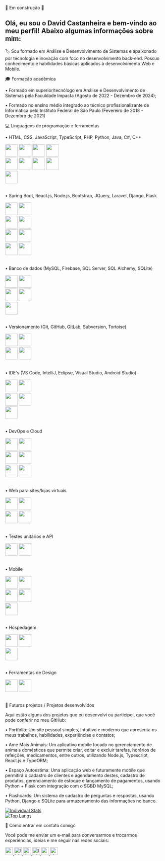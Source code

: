 🚧 Em construção 🚧

## Olá, eu sou o David Castanheira e bem-vindo ao meu perfil! Abaixo algumas informações sobre mim:
🏷️ Sou formado em Análise e Desenvolvimento de Sistemas e apaixonado por tecnologia e inovação com foco no desenvolvimento back-end. Possuo conhecimento e habilidades básicas aplicados à desenvolvimento Web e Mobile.

🎓 Formação acadêmica

•  Formado em superior/tecnólogo em Análise e Desenvolvimento de Sistemas pela Faculdade Impacta (Agosto de 2022 - Dezembro de 2024);

•  Formado no ensino médio integrado ao técnico profissionalizante de Informática pelo Instituto Federal de São Paulo (Fevereiro de 2018 - Dezembro de 2021)

💻 Linguagens de programação e ferramentas

•  HTML, CSS, JavaScript, TypeScript, PHP, Python, Java, C#, C++
<div style="width: 200px;">
<img src="https://cdn.jsdelivr.net/gh/devicons/devicon@latest/icons/html5/html5-original.svg" width="40" height="40" margin-left="2rem"/>  
<img src="https://cdn.jsdelivr.net/gh/devicons/devicon@latest/icons/css3/css3-original.svg" width="40" height="40" /> 
<img src="https://cdn.jsdelivr.net/gh/devicons/devicon@latest/icons/javascript/javascript-original.svg" width="40" height="40" />
<img src="https://cdn.jsdelivr.net/gh/devicons/devicon@latest/icons/typescript/typescript-original.svg" width="40" height="40" />
<img src="https://cdn.jsdelivr.net/gh/devicons/devicon@latest/icons/php/php-original.svg" width="40" height="40" />
<img src="https://cdn.jsdelivr.net/gh/devicons/devicon@latest/icons/python/python-original.svg" width="40" height="40" />  
<img src="https://cdn.jsdelivr.net/gh/devicons/devicon@latest/icons/java/java-original.svg" width="40" height="40" />
<img src="https://cdn.jsdelivr.net/gh/devicons/devicon@latest/icons/csharp/csharp-original.svg" width="40" height="40" />    
<img src="https://cdn.jsdelivr.net/gh/devicons/devicon@latest/icons/cplusplus/cplusplus-original.svg" width="40" height="40" />
</div> <br>

•  Spring Boot, React.js, Node.js, Bootstrap, JQuery, Laravel, Django, Flask
<div style="width: 100px;">
<img src="https://cdn.jsdelivr.net/gh/devicons/devicon@latest/icons/spring/spring-original.svg" width="40" height="40" />
<img src="https://cdn.jsdelivr.net/gh/devicons/devicon@latest/icons/react/react-original.svg" width="40" height="40" />
<img src="https://cdn.jsdelivr.net/gh/devicons/devicon@latest/icons/nodejs/nodejs-plain-wordmark.svg" width="40" height="40" />      
<img src="https://cdn.jsdelivr.net/gh/devicons/devicon@latest/icons/bootstrap/bootstrap-original-wordmark.svg" width="40" height="40" />
<img src="https://cdn.jsdelivr.net/gh/devicons/devicon@latest/icons/jquery/jquery-original.svg" width="40" height="40" />
<img src="https://cdn.jsdelivr.net/gh/devicons/devicon@latest/icons/laravel/laravel-original.svg" width="40" height="40" />      
<img src="https://cdn.jsdelivr.net/gh/devicons/devicon@latest/icons/django/django-plain.svg" width="40" height="40" />
<img src="https://cdn.jsdelivr.net/gh/devicons/devicon@latest/icons/flask/flask-original-wordmark.svg" width="40" height="40" />     
</div> <br>

• Banco de dados (MySQL, Firebase, SQL Server, SQL Alchemy, SQLite)
<div style="width: 100px;">
<img src="https://cdn.jsdelivr.net/gh/devicons/devicon@latest/icons/firebase/firebase-original-wordmark.svg" width="40" height="40" />
<img src="https://cdn.jsdelivr.net/gh/devicons/devicon@latest/icons/mysql/mysql-original.svg" width="40" height="40" />     
<img src="https://cdn.jsdelivr.net/gh/devicons/devicon@latest/icons/microsoftsqlserver/microsoftsqlserver-original.svg" width="40" height="40" />
<img src="https://cdn.jsdelivr.net/gh/devicons/devicon@latest/icons/sqlalchemy/sqlalchemy-plain-wordmark.svg" width="40" height="40" />
<img src="https://cdn.jsdelivr.net/gh/devicons/devicon@latest/icons/sqlite/sqlite-original-wordmark.svg" width="40" height="40" />
</div> <br>

• Versionamento (Git, GitHub, GitLab, Subversion, Tortoise)
<div style="width: 100px;">
<img src="https://cdn.jsdelivr.net/gh/devicons/devicon@latest/icons/git/git-original.svg" width="40" height="40" />
<img src="https://cdn.jsdelivr.net/gh/devicons/devicon@latest/icons/github/github-original.svg" width="40" height="40" />
<img src="https://cdn.jsdelivr.net/gh/devicons/devicon@latest/icons/gitlab/gitlab-original.svg" width="40" height="40" />
<img src="https://cdn.jsdelivr.net/gh/devicons/devicon@latest/icons/tortoisegit/tortoisegit-original.svg" width="40" height="40" />
</div> <br>

• IDE's (VS Code, IntelliJ, Eclipse, Visual Studio, Android Studio)
<div style="width: 100px;">
<img src="https://cdn.jsdelivr.net/gh/devicons/devicon@latest/icons/vscode/vscode-original.svg" width="40" height="40" />         
<img src="https://cdn.jsdelivr.net/gh/devicons/devicon@latest/icons/intellij/intellij-original.svg" width="40" height="40" />   
<img src="https://cdn.jsdelivr.net/gh/devicons/devicon@latest/icons/eclipse/eclipse-original.svg" width="40" height="40" />
<img src="https://cdn.jsdelivr.net/gh/devicons/devicon@latest/icons/visualstudio/visualstudio-original.svg" width="40" height="40" />
<img src="https://cdn.jsdelivr.net/gh/devicons/devicon@latest/icons/androidstudio/androidstudio-original.svg" width="40" height="40" />        
</div> <br>

• DevOps e Cloud
<div style="width: 100px;">
<img src="https://cdn.jsdelivr.net/gh/devicons/devicon@latest/icons/amazonwebservices/amazonwebservices-original-wordmark.svg" width="40" height="40" />       
<img src="https://cdn.jsdelivr.net/gh/devicons/devicon@latest/icons/docker/docker-original-wordmark.svg" width="40" height="40" />  
<img src="https://cdn.jsdelivr.net/gh/devicons/devicon@latest/icons/nginx/nginx-original.svg" width="40" height="40" />
<img src="https://cdn.jsdelivr.net/gh/devicons/devicon@latest/icons/linux/linux-original.svg" width="40" height="40" />
<img src="https://cdn.jsdelivr.net/gh/devicons/devicon@latest/icons/ubuntu/ubuntu-original-wordmark.svg" width="40" height="40" />
<img src="https://cdn.jsdelivr.net/gh/devicons/devicon@latest/icons/yaml/yaml-original.svg" width="40" height="40" />
</div> <br>

• Web para sites/lojas virtuais 
<div style="width: 100px;">
<img src="https://cdn.jsdelivr.net/gh/devicons/devicon@latest/icons/woocommerce/woocommerce-original.svg" width="40" height="40" />
<img src="https://cdn.jsdelivr.net/gh/devicons/devicon@latest/icons/wordpress/wordpress-plain.svg" width="40" height="40" />
<img src="https://cdn.jsdelivr.net/gh/devicons/devicon@latest/icons/cloudflare/cloudflare-original.svg" width="40" height="40" />
<img src="https://cdn.jsdelivr.net/gh/devicons/devicon@latest/icons/filezilla/filezilla-original.svg" width="40" height="40" />
</div> <br>

• Testes unitários e API
<div style="width: 100px;">
<img src="https://cdn.jsdelivr.net/gh/devicons/devicon@latest/icons/insomnia/insomnia-original.svg" width="40" height="40" />
<img src="https://cdn.jsdelivr.net/gh/devicons/devicon@latest/icons/postman/postman-original.svg" width="40" height="40" />
</div> <br>

• Mobile
<div style="width: 100px;">
<img src="https://cdn.jsdelivr.net/gh/devicons/devicon@latest/icons/ionic/ionic-original.svg" width="40" height="40" />
<img src="https://cdn.jsdelivr.net/gh/devicons/devicon@latest/icons/maven/maven-original.svg" width="40" height="40" />   
<img src="https://cdn.jsdelivr.net/gh/devicons/devicon@latest/icons/gradle/gradle-original.svg" width="40" height="40" />
<img src="https://cdn.jsdelivr.net/gh/devicons/devicon@latest/icons/jetpackcompose/jetpackcompose-original.svg" width="40" height="40" />
<img src="https://cdn.jsdelivr.net/gh/devicons/devicon@latest/icons/kotlin/kotlin-original.svg" width="40" height="40" />
</div> <br>

• Hospedagem
<div style="width: 100px;"> 
<img src="https://cdn.jsdelivr.net/gh/devicons/devicon@latest/icons/digitalocean/digitalocean-original.svg" width="40" height="40" />
<img src="https://cdn.jsdelivr.net/gh/devicons/devicon@latest/icons/vercel/vercel-original-wordmark.svg" width="40" height="40" />
<img src="https://cdn.jsdelivr.net/gh/devicons/devicon@latest/icons/railway/railway-original-wordmark.svg" width="40" height="40" /> 
</div> <br>

•  Ferramentas de Design
<div style="width: 100px;"> 
<img src="https://cdn.jsdelivr.net/gh/devicons/devicon@latest/icons/photoshop/photoshop-original.svg" width="40" height="40" />
<img src="https://cdn.jsdelivr.net/gh/devicons/devicon@latest/icons/figma/figma-original.svg" width="40" height="40" />
</div> <br>

🚀 Futuros projetos / Projetos desenvolvidos

Aqui estão alguns dos projetos que eu desenvolvi ou participei, que você pode conferir no meu GitHub:

•  Portfólio: Um site pessoal simples, intuitivo e moderno que apresenta os meus trabalhos, habilidades, experiências e contatos;

•  Ame Mais Animais: Um aplicativo mobile focado no gerenciamento de animais domésticos que permite criar, editar e excluir tarefas, horários de refeições, medicamentos, entre outros, utilizando Node.js, Typescript, React.js e TypeORM;

•  Espaço Autoestima: Uma aplicação web e futuramente mobile que permitirá o cadastro de clientes e agendamento destes, cadastro de produtos, gerenciamento de estoque e lançamento de pagamentos, usando Python + Flask com integração com o SGBD MySQL;

•  Flashcards: Um sistema de cadastro de perguntas e respostas, usando Python, Django e SQLite para armazenamento das informações no banco.

<div style="width: 200px;">
<a href="https://github.com/David-Castanheira/github-readme-stats">
  <img src="https://github-readme-stats.vercel.app/api?username=David-Castanheira&show_icons=true&theme=dark#gh-dark-mode-only" alt="Individual Stats" />
  <img src="https://github-readme-stats.vercel.app/api/top-langs/?username=David-Castanheira&langs_count=8&layout=compact" alt="Top Langs" />
</a>
</div>

📱 Como entrar em contato comigo

Você pode me enviar um e-mail para conversarmos e trocarmos experiências, ideias e me seguir nas redes sociais:

<div align="left">
  <a href="mailto:david.castanheira@aluno.faculdadeimpacta.com.br" target="_blank">
    <img src="https://img.shields.io/static/v1?message=Gmail&logo=gmail&label=&color=FF0000&logoColor=white&labelColor=&style=for-the-badge" height="25" alt="gmail logo""/>
  </a>
  <a href="https://linkedin.com/in/david-castanheira" target="_blank">
    <img src="https://img.shields.io/static/v1?message=LinkedIn&logo=linkedin&label=&color=0077B5&logoColor=white&labelColor=&style=for-the-badge" height="25" alt="linkedin logo"  />
  </a>
  <a href="https://discord.com/channels/@davidcastanheira_s" target="_blank">
    <img src="https://img.shields.io/badge/Discord-7289DA?style=for-the-badge&logo=discord&logoColor=white" height="25" alt="discord logo"  />
  </a>
  <a href="https://x.com/DvdCastanheira" target="_blank">
    <img src="https://img.shields.io/static/v1?message=Twitter&logo=twitter&label=&color=1DA1F2&logoColor=white&labelColor=&style=for-the-badge" height="25" alt="twitter logo"  />
  </a>
  <a href="https://medium.com/@david.castanheira" target="_blank">
    <img src="https://img.shields.io/static/v1?message=Medium&logo=medium&label=&color=12100E&logoColor=white&labelColor=&style=for-the-badge" height="25" alt="medium logo"  />
  </a>
  <a href="https://stackoverflow.com/users/26410778/david-castanheira-de-souza" target="_blank">
    <img src="https://img.shields.io/static/v1?message=Stackoverflow&logo=stackoverflow&label=&color=FE7A16&logoColor=white&labelColor=&style=for-the-badge" height="25" alt="stackoverflow logo"  />
  </a>
</div>
